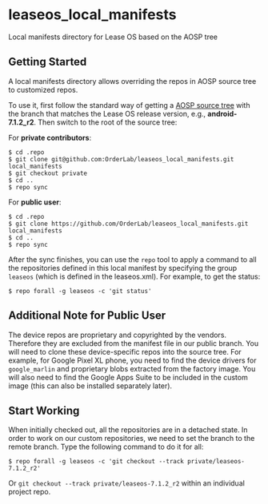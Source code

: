 leaseos_local_manifests
========================
Local manifests directory for Lease OS based on the AOSP tree 

Getting Started
---------------
A local manifests directory allows overriding the repos in AOSP source 
tree to customized repos. 

To use it, first follow the standard way of getting a 
[AOSP source tree](https://source.android.com/source/downloading) with 
the branch that matches the Lease OS release version, e.g., **android-7.1.2_r2**.
Then switch to the root of the source tree:

For **private contributors**:
```
$ cd .repo
$ git clone git@github.com:OrderLab/leaseos_local_manifests.git local_manifests
$ git checkout private
$ cd ..
$ repo sync
```

For **public user**:
```
$ cd .repo
$ git clone https://github.com/OrderLab/leaseos_local_manifests.git local_manifests
$ cd ..
$ repo sync
```

After the sync finishes, you can use the `repo` tool to apply a command to 
all the repositories defined in this local manifest by specifying the group
`leaseos` (which is defined in the leaseos.xml). For example, to get the status:

```
$ repo forall -g leaseos -c 'git status'
```

Additional Note for Public User
--------------------------------
The device repos are proprietary and copyrighted by the vendors. Therefore they 
are excluded from the manifest file in our public branch. You will need to clone these 
device-specific repos into the source tree. For example, for Google Pixel XL
phone, you need to find the device drivers for `google_marlin` and proprietary 
blobs extracted from the factory image. You will also need to find the Google 
Apps Suite to be included in the custom image (this can also be installed 
separately later).

Start Working
------------
When initially checked out, all the repositories are in a detached state. In order
to work on our custom repositories, we need to set the branch to the remote
branch. Type the following command to do it for all:

```
$ repo forall -g leaseos -c 'git checkout --track private/leaseos-7.1.2_r2'
```

Or `git checkout --track private/leaseos-7.1.2_r2` within an individual project repo.


